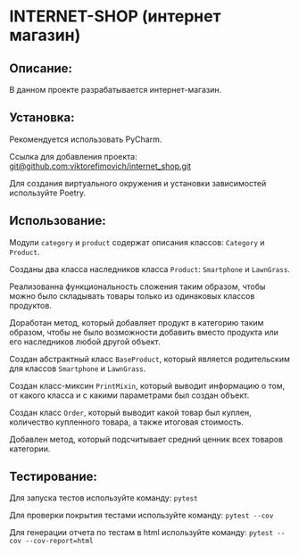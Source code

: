 # INTERNET-SHOP (интернет магазин)

## Описание:

В данном проекте разрабатывается интернет-магазин.

## Установка:

Рекомендуется использовать PyCharm.

Ссылка для добавления проекта:
[git@github.com:viktorefimovich/internet_shop.git]()

Для создания виртуального окружения и установки зависимостей используйте Poetry.

## Использование:

Модули `category` и `product` содержат описания классов:
`Category` и `Product`.

Созданы два класса наследников класса `Product`:  `Smartphone` и `LawnGrass`.

Реализованна функциональность сложения таким образом, чтобы можно было складывать товары только из одинаковых классов
продуктов.

Доработан метод, который добавляет продукт в категорию таким образом, чтобы не было возможности добавить вместо продукта
или его наследников любой другой объект.

Создан абстрактный класс `BaseProduct`, который является родительским для классов `Smartphone` и `LawnGrass`.

Создан класс-миксин `PrintMixin`, который выводит информацию о том, от какого класса и с какими параметрами был создан объект.

Создан класс `Order`, который выводит какой товар был куплен, количество купленного товара, а также итоговая стоимость.

Добавлен метод, который подсчитывает средний ценник всех товаров категории.

## Тестирование:

Для запуска тестов используйте команду: `pytest`

Для проверки покрытия тестами используйте команду: `pytest --cov`

Для генерации отчета по тестам в html используйте команду: `pytest --cov --cov-report=html`